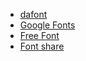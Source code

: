 - [dafont](https://www.dafont.com)
- [Google Fonts](https://fonts.google.com/)
- [Free Font](https://www.freefonts.io/)
- [Font share](https://www.fontshare.com/)
